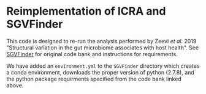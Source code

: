 # Reimplementation of ICRA and SGVFinder

This code is designed to re-run the analysis performed by Zeevi *et al.* 2019
"Structural variation in the gut microbiome associates with host health". 
See [SGVFinder](https://github.com/segalab/SGVFinder/blob/master/README.md) 
for original code bank and instructions for requirements.

We have added an `environment.yml` to the `SGVFinder` directory which creates a
conda environment, downloads the proper version of python (2.7.8), and the 
python package requirments specified from the code bank linked above.
